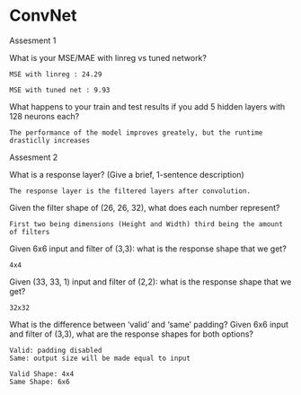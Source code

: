 # ConvNet

Assesment 1

  What is your MSE/MAE with linreg vs tuned network?
  
    MSE with linreg : 24.29
    
    MSE with tuned net : 9.93
    
  What happens to your train and test results if you add 5 hidden layers with 128 neurons each?
  
    The performance of the model improves greately, but the runtime drasticlly increases
    

Assesment 2
  
  What is a response layer? (Give a brief, 1-sentence description)
  
    The response layer is the filtered layers after convolution.
  
  Given the filter shape of (26, 26, 32), what does each number represent?
  
    First two being dimensions (Height and Width) third being the amount of filters
  
  Given 6x6 input and filter of (3,3): what is the response shape that we get? 
  
    4x4
  
  Given (33, 33, 1) input and filter of (2,2): what is the response shape that we get? 
 
    32x32
  
  What is the difference between ‘valid’ and ‘same’ padding? Given 6x6 input and filter of (3,3), what are the response shapes for both options? 

    Valid: padding disabled
    Same: output size will be made equal to input
    
    Valid Shape: 4x4
    Same Shape: 6x6
